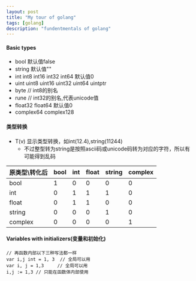 ```yaml
---
layout: post
title: "My tour of golang" 
tags: [golang]
description: "fundentmentals of golang" 
---
```



#### Basic types

- bool   默认值false
- string 默认值""
- int  int8 int16 int32 int64 默认值0
- uint uint8 uint16 uint32 uint64 uintptr
- byte // int8的别名
- rune // int32的别名,代表unicode值
- float32 float64 默认值0
- complex64 complex128


#### 类型转换

- T(v) 显示类型转换，如int(12.4),string(11244) 
	- 不过整型转为string是按照ascii码或unicode码转为对应的字符，所以有可能得到乱码

|原类型\转化后|bool|int|float|string|complex
|:--|:--|:--|:--|:--|:--
|bool|1 |0 |0  |0  | 0 
|int|0 | 1|1  |1  | 0
|float|0 |1 |1  |0   | 0
|string| 0|0 |0  | 1   | 0
|complex|0 |0 | 0 | 0   | 1

#### Variables with initializers(变量和初始化)

	// 再函数内部以下三种写法都一样
	var i,j int = 1, 3  // 全局可以用
	var i, j = 1,3     // 全局可以用
	i,j := 1,3 // 只能在函数体内部使用
